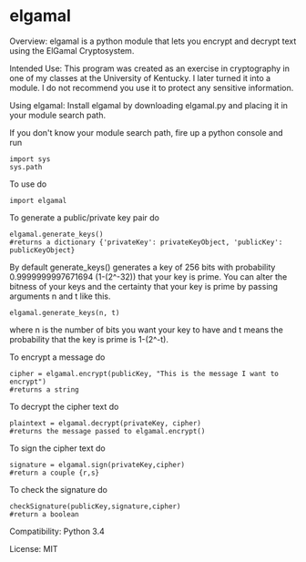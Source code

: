 elgamal
=======

Overview: elgamal is a python module that lets you encrypt and decrypt text using the ElGamal Cryptosystem.

Intended Use:
This program was created as an exercise in cryptography in one of my classes at the University of Kentucky.
I later turned it into a module.  I do not recommend you use it to protect any sensitive information.

Using elgamal:
Install elgamal by downloading elgamal.py and placing it in your module search path.

If you don't know your module search path, fire up a python console and run

	import sys
	sys.path

To use do

	import elgamal

To generate a public/private key pair do

	elgamal.generate_keys()
	#returns a dictionary {'privateKey': privateKeyObject, 'publicKey': publicKeyObject}

By default generate_keys() generates a key of 256 bits with probability 0.9999999997671694
(1-(2^-32)) that your key is prime.  You can alter the bitness of your keys and the certainty
that your key is prime by passing arguments n and t like this.

	elgamal.generate_keys(n, t)

where n is the number of bits you want your key to have and t means the probability that the
key is prime is 1-(2^-t).

To encrypt a message do

	cipher = elgamal.encrypt(publicKey, "This is the message I want to encrypt")
	#returns a string

To decrypt the cipher text do

	plaintext = elgamal.decrypt(privateKey, cipher)
	#returns the message passed to elgamal.encrypt()


To sign the cipher text do

    signature = elgamal.sign(privateKey,cipher)
    #return a couple {r,s}
To check the signature do

    checkSignature(publicKey,signature,cipher)
    #return a boolean

Compatibility: Python 3.4

License: MIT
